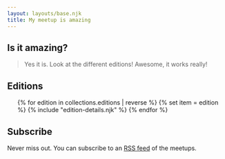 ```yaml
---
layout: layouts/base.njk
title: My meetup is amazing
---
```



## Is it amazing?

> Yes it is. Look at the different editions!
Awesome, it works really!


## Editions
<ul>
{% for edition in collections.editions | reverse %}
{% set item = edition %}
{% include "edition-details.njk" %}
{% endfor %}
</ul>


## Subscribe

Never miss out. You can subscribe to an [RSS feed](/feed.xml) of the meetups.
